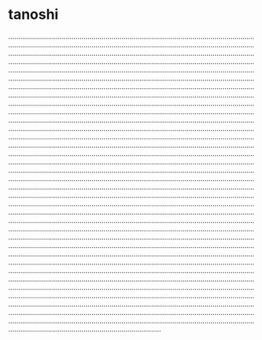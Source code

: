 # tanoshi
.................................................................................................................................................................................................................................................................................................................................................................................................................................................................................................................................................................................................................................................................................................................................................................................................................................................................................................................................................................................................................................................................................................................................................................................................................................................................................................................................................................................................................................................................................................................................................................................................................................................................................................................................................................................................................................................................................................................................................................................................................................................................................................................................................................................................................................................................................................................................................................................................................................................................................................................................................................................................................................................................................................................................................................................................................................................................................................................................................................................................................................................................................................................................................................................................................................................................................................................................................................................................................................................................................................................................................................................................................................................................................................................................................................................................................................................................................................................................................................................................................................................................................................................................................................................................................................................................................................................................................................................................................................................................................................................................................................................................